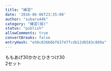 ```yaml
---
title: "練習"
date: '2016-06-06T23:35:00'
author: "subaru44k"
category: "練習(弱)"
status: "publish"
allowComments: true
convertBreaks: false
entryHash: "e50c02666bf63747fcdb12d6583c809a"
---
```

ももあげ30かかとひきつけ30<br>
2セット
